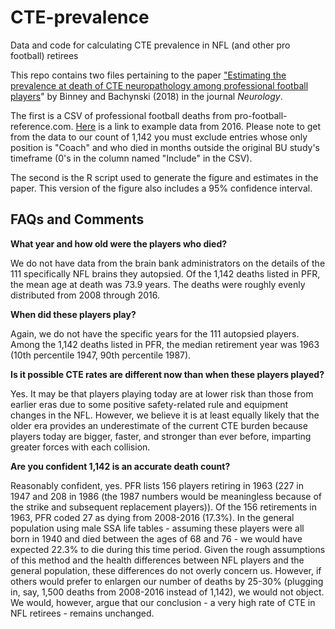 # CTE-prevalence
Data and code for calculating CTE prevalence in NFL (and other pro football) retirees

This repo contains two files pertaining to the paper <a href="http://n.neurology.org/lookup/doi/10.1212/WNL.0000000000006699">"Estimating the prevalence at death of CTE neuropathology among professional football players</a>" by Binney and Bachynski (2018) in the journal <i>Neurology</i>.

The first is a CSV of professional football deaths from pro-football-reference.com. <a href="https://www.pro-football-reference.com/years/2016/deaths.htm">Here</a> is a link to example data from 2016. Please note to get from the data to our count of 1,142 you must exclude entries whose only position is "Coach" and who died in months outside the original BU study's timeframe (0's in the column named "Include" in the CSV).

The second is the R script used to generate the figure and estimates in the paper. This version of the figure also includes a 95% confidence interval.

## FAQs and Comments

<b>What year and how old were the players who died?</b>

We do not have data from the brain bank administrators on the details of the 111 specifically NFL brains they autopsied. Of the 1,142 deaths listed in PFR, the mean age at death was 73.9 years. The deaths were roughly evenly distributed from 2008 through 2016.

<b>When did these players play?</b>

Again, we do not have the specific years for the 111 autopsied players. Among the 1,142 deaths listed in PFR, the median retirement year was 1963 (10th percentile 1947, 90th percentile 1987).

<b>Is it possible CTE rates are different now than when these players played?</b>

Yes. It may be that players playing today are at lower risk than those from earlier eras due to some positive safety-related rule and equipment changes in the NFL. However, we believe it is at least equally likely that the older era provides an underestimate of the current CTE burden because players today are bigger, faster, and stronger than ever before, imparting greater forces with each collision.

<b>Are you confident 1,142 is an accurate death count?</b>

Reasonably confident, yes. PFR lists 156 players retiring in 1963 (227 in 1947 and 208 in 1986 (the 1987 numbers would be meaningless because of the strike and subsequent replacement players)). Of the 156 retirements in 1963, PFR coded 27 as dying from 2008-2016 (17.3%). In the general population using male SSA life tables - assuming these players were all born in 1940 and died between the ages of 68 and 76 - we would have expected 22.3% to die during this time period. Given the rough assumptions of this method and the health differences between NFL players and the general population, these differences do not overly concern us. However, if others would prefer to enlargen our number of deaths by 25-30% (plugging in, say, 1,500 deaths from 2008-2016 instead of 1,142), we would not object. We would, however, argue that our conclusion - a very high rate of CTE in NFL retirees - remains unchanged.

